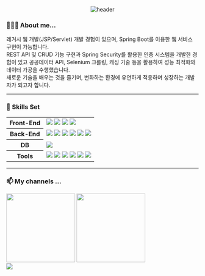 <div align=center>

  ![header](https://capsule-render.vercel.app/api?type=venom&color=timeAuto&height=300&section=header&text=Welcome&fontSize=60)
  
</div>

<div>

### **🙋🏻‍♂️ About me...**
레거시 웹 개발(JSP/Servlet) 개발 경험이 있으며, Spring Boot를 이용한 웹 서비스 구현이 가능합니다.<br/>
REST API 및 CRUD 기능 구현과 Spring Security를 활용한 인증 시스템을 개발한 경험이 있고 공공데이터 API, Selenium 크롤링, 캐싱 기술 등을 활용하여 성능 최적화와 데이터 가공을 수행했습니다.<br/>
새로운 기술을 배우는 것을 즐기며, 변화하는 환경에 유연하게 적응하며 성장하는 개발자가 되고자 합니다.<br/>

---

### 🧐 Skills Set

<table>
  <tr>
    <th>Front-End</th>
    <td>
      <img src="https://img.shields.io/badge/HTML/CSS-E34F26?style=flat-square&logo=HTML5&logoColor=white" />
      <img src="https://img.shields.io/badge/JavaScript-F7DF1E?style=flat-square&logo=JavaScript&logoColor=black" />
      <img src="https://img.shields.io/badge/React-61DAFB?style=flat-square&logo=React&logoColor=black" />
      <img src="https://img.shields.io/badge/REST API-005571?style=flat-square&logoColor=white" />
    </td>
  </tr>
  <tr>
    <th>Back-End</th>
    <td>
      <img src="https://img.shields.io/badge/Java-000000?style=flat-square&logo=Java&logoColor=white" />
      <img src="https://img.shields.io/badge/Spring-6dd33f?style=flat-square&logoColor=white" />
      <img src="https://img.shields.io/badge/SpringBoot-6DB33F?style=flat-square&logo=Spring&logoColor=white" />
      <img src="https://img.shields.io/badge/SpringSecurity-6DB33F?style=flat-square&logo=SpringSecurity&logoColor=white" />
      <img src="https://img.shields.io/badge/MyBatis-b61a20?style=flat-square&logoColor=white" />
      <img src="https://img.shields.io/badge/JSP/Servlet-d3d3d3?style=flat-square&logo=java&logoColor=black" />
    </td>
  </tr>
  <tr>
    <th>DB</th>
    <td>
      <img src="https://img.shields.io/badge/Oracle-F80000?style=flat-square&logo=Oracle&logoColor=white" />
    </td>
  </tr>
  <tr>
    <th>Tools</th>
    <td>
      <img src="https://img.shields.io/badge/VSCode-007ACC?style=flat-square&logo=VisualStudioCode&logoColor=white" />
      <img src="https://img.shields.io/badge/IntelliJ-000000?style=flat-square&logo=IntelliJIDEA&logoColor=white" />
      <img src="https://img.shields.io/badge/Eclipse-2C2255?style=flat-square&logo=EclipseIDE&logoColor=white" />
      <img src="https://img.shields.io/badge/Git-F05032?style=flat-square&logo=Git&logoColor=white" />
      <img src="https://img.shields.io/badge/GitHub-181717?style=flat-square&logo=GitHub&logoColor=white" />
      <img src="https://img.shields.io/badge/STS-6DB33F?style=flat-square&logo=Spring&logoColor=black" />
    </td>
  </tr>
</table>

---

### **📫 My channels ...**

<div align=left >
  <img height=180 src="https://github-readme-stats.vercel.app/api?username=glsh0725&show_icons=true" />
  <img height=180 src="https://github-readme-stats.vercel.app/api/top-langs/?username=glsh0725&layout=compact&exclude_repo=python-practice" />
</div>

<a href="https://github.com/glsh0725?tab=repositories">
  <img src="https://img.shields.io/badge/GitHub-181717?style=flat-square&logo=GitHub&logoColor=white" />
</a>
<br/>


<!--
**glsh0725/glsh0725** is a ✨ _special_ ✨ repository because its `README.md` (this file) appears on your GitHub profile.

Here are some ideas to get you started:

- 🔭 I’m currently working on ...
- 🌱 I’m currently learning ...
- 👯 I’m looking to collaborate on ...
- 🤔 I’m looking for help with ...
- 💬 Ask me about ...
- 📫 How to reach me: ...
- 😄 Pronouns: ...
- ⚡ Fun fact: ...
-->
